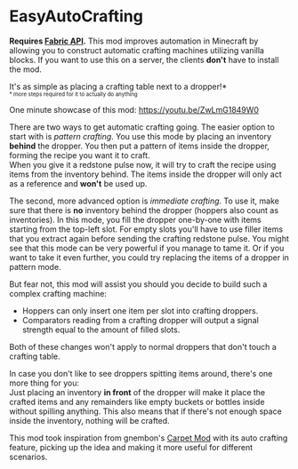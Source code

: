# EasyAutoCrafting

**Requires [Fabric API](https://github.com/FabricMC/fabric/releases).** This mod improves automation in Minecraft by allowing you to construct automatic crafting machines utilizing vanilla blocks.
If you want to use this on a server, the clients **don't** have to install the mod.

It's as simple as placing a crafting table next to a dropper!*  
<sup><sub>* more steps required for it to actually do anything</sub></sub>

One minute showcase of this mod: https://youtu.be/ZwLmG1849W0

There are two ways to get automatic crafting going. The easier option to start with is *pattern crafting*. You use this mode by placing an inventory **behind** the dropper. You then put a pattern of items inside the dropper, forming the recipe you want it to craft.  
When you give it a redstone pulse now, it will try to craft the recipe using items from the inventory behind. The items inside the dropper will only act as a reference and **won't** be used up.

The second, more advanced option is *immediate crafting*. To use it, make sure that there is **no** inventory behind the dropper (hoppers also count as inventories). In this mode, you fill the dropper one-by-one with items starting from the top-left slot. For empty slots you'll have to use filler items that you extract again before sending the crafting redstone pulse. You might see that this mode can be very powerful if you manage to tame it. Or if you want to take it even further, you could try replacing the items of a dropper in pattern mode.

But fear not, this mod will assist you should you decide to build such a complex crafting machine:
- Hoppers can only insert one item per slot into crafting droppers.
- Comparators reading from a crafting dropper will output a signal strength equal to the amount of filled slots.

Both of these changes won't apply to normal droppers that don't touch a crafting table.

In case you don't like to see droppers spitting items around, there's one more thing for you:  
Just placing an inventory **in front** of the dropper will make it place the crafted items and any remainders like empty buckets or bottles inside without spilling anything. This also means that if there's not enough space inside the inventory, nothing will be crafted.

This mod took inspiration from gnembon's [Carpet Mod](https://github.com/gnembon/fabric-carpet) with its auto crafting feature, picking up the idea and making it more useful for different scenarios.
